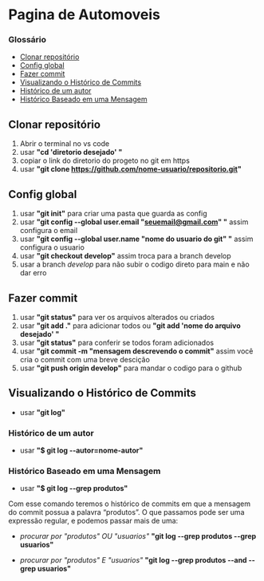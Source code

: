# Pagina de Automoveis
### Glossário
* [Clonar repositório](#Clonar-repositório)
* [Config global](#Config-global)
* [Fazer commit](#Fazer-commit)
* [Visualizando o Histórico de Commits](#visualizando-o-histórico-de-commits)
* [Histórico de um autor](#histórico-de-um-autor)
* [Histórico Baseado em uma Mensagem](#histórico-baseado-em-uma-mensagem)
## Clonar repositório

1. Abrir o terminal no vs code
2. usar **"cd 'diretorio desejado' "**
3. copiar o link do diretorio do progeto no git em https
4. usar **"git clone https://github.com/nome-usuario/repositorio.git"**

## Config global

1. usar **"git init"** para criar uma pasta que guarda as config
2. usar **"git config --global user.email "seuemail@gmail.com" "** assim configura o email
3. usar **"git config --global user.name "nome do usuario do git" "** assim configura o usuario
4. usar **"git checkout develop"** assim troca para a branch develop
5. usar a branch _develop_ para não subir o codigo direto para main e não dar erro 
## Fazer commit

1. usar **"git status"** para ver os arquivos alterados ou criados
2. usar **"git add ."** para adicionar todos ou **"git add 'nome do arquivo desejado' "**
3. usar **"git status"** para conferir se todos foram adicionados
4. usar **"git commit -m "mensagem descrevendo o commit"** assim você cria o commit com uma breve descição
5. usar **"git push origin develop"** para mandar o codigo para o github

## Visualizando o Histórico de Commits

* usar **"git log"**

### Histórico de um autor

* usar **"$ git log --autor=nome-autor"**

### Histórico Baseado em uma Mensagem

* usar **"$ git log --grep produtos"**
 
Com esse comando teremos o histórico de commits em que a mensagem do commit possua a palavra “produtos”.
O que passamos pode ser uma expressão regular, e podemos passar mais de uma:

* _procurar por "produtos" OU "usuarios"_
**"git log --grep produtos --grep usuarios"**

* _procurar por "produtos" E "usuarios"_
**"git log --grep produtos --and --grep usuarios"**